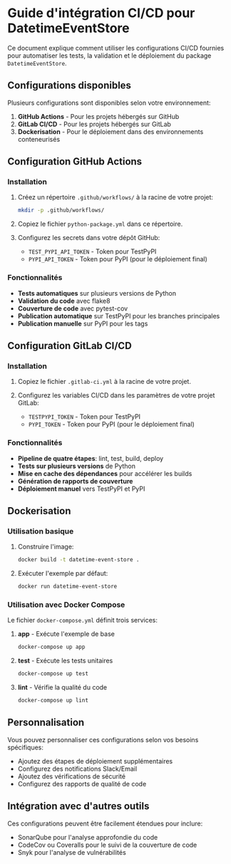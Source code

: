 # Guide d'intégration CI/CD pour DatetimeEventStore

Ce document explique comment utiliser les configurations CI/CD fournies pour automatiser les tests, la validation et le déploiement du package `DatetimeEventStore`.

## Configurations disponibles

Plusieurs configurations sont disponibles selon votre environnement:

1. **GitHub Actions** - Pour les projets hébergés sur GitHub
2. **GitLab CI/CD** - Pour les projets hébergés sur GitLab
3. **Dockerisation** - Pour le déploiement dans des environnements conteneurisés

## Configuration GitHub Actions

### Installation

1. Créez un répertoire `.github/workflows/` à la racine de votre projet:

   ```bash
   mkdir -p .github/workflows/
   ```

2. Copiez le fichier `python-package.yml` dans ce répertoire.

3. Configurez les secrets dans votre dépôt GitHub:
   - `TEST_PYPI_API_TOKEN` - Token pour TestPyPI
   - `PYPI_API_TOKEN` - Token pour PyPI (pour le déploiement final)

### Fonctionnalités

- **Tests automatiques** sur plusieurs versions de Python
- **Validation du code** avec flake8
- **Couverture de code** avec pytest-cov
- **Publication automatique** sur TestPyPI pour les branches principales
- **Publication manuelle** sur PyPI pour les tags

## Configuration GitLab CI/CD

### Installation

1. Copiez le fichier `.gitlab-ci.yml` à la racine de votre projet.

2. Configurez les variables CI/CD dans les paramètres de votre projet GitLab:
   - `TESTPYPI_TOKEN` - Token pour TestPyPI
   - `PYPI_TOKEN` - Token pour PyPI (pour le déploiement final)

### Fonctionnalités

- **Pipeline de quatre étapes**: lint, test, build, deploy
- **Tests sur plusieurs versions** de Python
- **Mise en cache des dépendances** pour accélérer les builds
- **Génération de rapports de couverture**
- **Déploiement manuel** vers TestPyPI et PyPI

## Dockerisation

### Utilisation basique

1. Construire l'image:

   ```bash
   docker build -t datetime-event-store .
   ```

2. Exécuter l'exemple par défaut:
   ```bash
   docker run datetime-event-store
   ```

### Utilisation avec Docker Compose

Le fichier `docker-compose.yml` définit trois services:

1. **app** - Exécute l'exemple de base

   ```bash
   docker-compose up app
   ```

2. **test** - Exécute les tests unitaires

   ```bash
   docker-compose up test
   ```

3. **lint** - Vérifie la qualité du code
   ```bash
   docker-compose up lint
   ```

## Personnalisation

Vous pouvez personnaliser ces configurations selon vos besoins spécifiques:

- Ajoutez des étapes de déploiement supplémentaires
- Configurez des notifications Slack/Email
- Ajoutez des vérifications de sécurité
- Configurez des rapports de qualité de code

## Intégration avec d'autres outils

Ces configurations peuvent être facilement étendues pour inclure:

- SonarQube pour l'analyse approfondie du code
- CodeCov ou Coveralls pour le suivi de la couverture de code
- Snyk pour l'analyse de vulnérabilités

